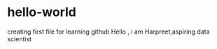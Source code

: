 # hello-world
creating first file for learning github
Hello , i am Harpreet,aspiring data scientist
